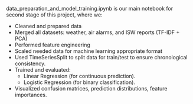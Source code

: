 data_preparation_and_model_training.ipynb is our main notebook for second stage of this project, where we:
  - Cleaned and prepared data
  - Merged all datasets: weather, air alarms, and ISW reports (TF-IDF + PCA)
  - Performed feature engineering 
  - Scaled needed data for machine learning appropriate format
  - Used TimeSeriesSplit to split data for train/test to ensure chronological consistency.
  - Trained and evaluated:
    - Linear Regression (for continuous prediction).
    - Logistic Regression (for binary classification).
  - Visualized confusion matrices, prediction distributions, feature importances.


